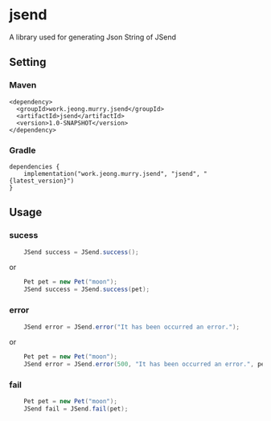# jsend
A library used for generating Json String of JSend

## Setting
### Maven
```
<dependency>
  <groupId>work.jeong.murry.jsend</groupId>
  <artifactId>jsend</artifactId>
  <version>1.0-SNAPSHOT</version>
</dependency>
```
### Gradle
```
dependencies {
    implementation("work.jeong.murry.jsend", "jsend", "{latest_version}")
}
```

## Usage
### sucess
```java
    JSend success = JSend.success();
```
or
```java
    Pet pet = new Pet("moon");
    JSend success = JSend.success(pet);
```
### error
```java
    JSend error = JSend.error("It has been occurred an error.");
```
or
```java
    Pet pet = new Pet("moon");
    JSend error = JSend.error(500, "It has been occurred an error.", pet);
```
### fail
```java
    Pet pet = new Pet("moon");
    JSend fail = JSend.fail(pet);
```
